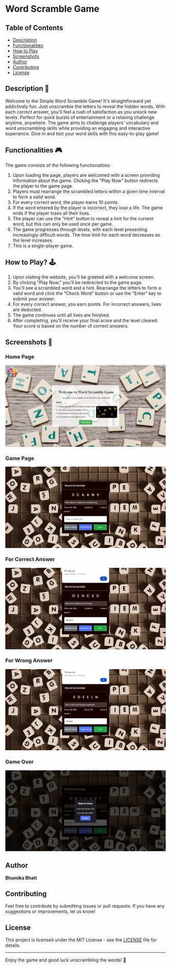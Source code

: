 # **Word Scramble Game**

## Table of Contents
- [Description](#description)
- [Functionalities](#functionalities)
- [How to Play](#how-to-play)
- [Screenshots](#screenshots)
- [Author](#author)
- [Contributing](#contributing)
- [License](#license)

## Description 📃

Welcome to the Simple Word Scramble Game! It's straightforward yet addictively fun. Just unscramble the letters to reveal the hidden words. With each correct answer, you'll feel a rush of satisfaction as you unlock new levels. Perfect for quick bursts of entertainment or a relaxing challenge anytime, anywhere. The game aims to challenge players' vocabulary and word unscrambling skills while providing an engaging and interactive experience. Dive in and test your word skills with this easy-to-play game!

## Functionalities 🎮

The game consists of the following functionalities:

1. Upon loading the page, players are welcomed with a screen providing information about the game. Clicking the "Play Now" button redirects the player to the game page.
2. Players must rearrange the scrambled letters within a given time interval to form a valid word.
3. For every correct word, the player earns 10 points.
4. If the word entered by the player is incorrect, they lose a life. The game ends if the player loses all their lives.
5. The player can use the "Hint" button to reveal a hint for the current word, but this can only be used once per game.
6. The game progresses through levels, with each level presenting increasingly difficult words. The time limit for each word decreases as the level increases.
7. This is a single-player game.

## How to Play? 🕹️

1. Upon visiting the website, you'll be greeted with a welcome screen.
2. By clicking "Play Now," you'll be redirected to the game page.
3. You'll see a scrambled word and a hint. Rearrange the letters to form a valid word and click the "Check Word" button or use the "Enter" key to submit your answer.
4. For every correct answer, you earn points. For incorrect answers, lives are deducted.
5. The game continues until all lives are finished.
6. After completing, you'll receive your final score and the level cleared. Your score is based on the number of correct answers.

## Screenshots 📸

### Home Page
![Home Page](assets/1.png)

### Game Page
![Game Page](assets/2.png)

### For Correct Answer
![Correct Answer](assets/3.png)

### For Wrong Answer
![Wrong Answer](assets/4.png)

### Game Over
![Game Over](assets/5.png)

## Author

**Bhumika Bhatt**

## Contributing

Feel free to contribute by submitting issues or pull requests. If you have any suggestions or improvements, let us know!

## License

This project is licensed under the MIT License - see the [LICENSE](LICENSE) file for details.

---

Enjoy the game and good luck unscrambling the words! 🎉
